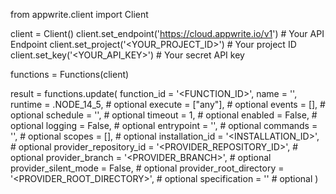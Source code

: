 from appwrite.client import Client

client = Client()
client.set_endpoint('https://cloud.appwrite.io/v1') # Your API Endpoint
client.set_project('<YOUR_PROJECT_ID>') # Your project ID
client.set_key('<YOUR_API_KEY>') # Your secret API key

functions = Functions(client)

result = functions.update(
    function_id = '<FUNCTION_ID>',
    name = '<NAME>',
    runtime = .NODE_14_5, # optional
    execute = ["any"], # optional
    events = [], # optional
    schedule = '', # optional
    timeout = 1, # optional
    enabled = False, # optional
    logging = False, # optional
    entrypoint = '<ENTRYPOINT>', # optional
    commands = '<COMMANDS>', # optional
    scopes = [], # optional
    installation_id = '<INSTALLATION_ID>', # optional
    provider_repository_id = '<PROVIDER_REPOSITORY_ID>', # optional
    provider_branch = '<PROVIDER_BRANCH>', # optional
    provider_silent_mode = False, # optional
    provider_root_directory = '<PROVIDER_ROOT_DIRECTORY>', # optional
    specification = '' # optional
)
